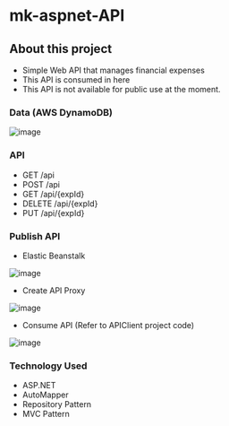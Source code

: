 # mk-aspnet-API

## About this project
* Simple Web API that manages financial expenses
* This API is consumed in here
* This API is not available for public use at the moment. 

### Data (AWS DynamoDB)
![image](https://user-images.githubusercontent.com/61156520/102808708-c1286880-438e-11eb-8f60-cd2f5658375b.png)

### API
* GET /api
* POST /api
* GET /api/{expId}
* DELETE /api/{expId}
* PUT /api/{expId}

### Publish API
* Elastic Beanstalk

![image](https://user-images.githubusercontent.com/61156520/102808749-d00f1b00-438e-11eb-969a-7f1bf086c9d1.png)

* Create API Proxy

![image](https://user-images.githubusercontent.com/61156520/102808803-e917cc00-438e-11eb-9780-9a8753d016e8.png)

* Consume API (Refer to APIClient project code)

![image](https://user-images.githubusercontent.com/61156520/102808867-08aef480-438f-11eb-8590-9c56852450a2.png)

### Technology Used
* ASP.NET
* AutoMapper
* Repository Pattern
* MVC Pattern

